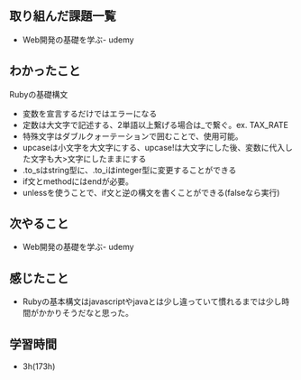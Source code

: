 ## 取り組んだ課題一覧
- Web開発の基礎を学ぶ- udemy
## わかったこと
Rubyの基礎構文  
- 変数を宣言するだけではエラーになる
- 定数は大文字で記述する、2単語以上繋げる場合は_で繋ぐ。ex. TAX_RATE
- 特殊文字はダブルクォーテーションで囲むことで、使用可能。
- upcaseは小文字を大文字にする、upcase!は大文字にした後、変数に代入した文字も大>文字にしたままにする
- .to_sはstring型に、.to_iはinteger型に変更することができる
- if文とmethodにはendが必要。
- unlessを使うことで、if文と逆の構文を書くことができる(falseなら実行)
## 次やること
- Web開発の基礎を学ぶ- udemy
## 感じたこと
- Rubyの基本構文はjavascriptやjavaとは少し違っていて慣れるまでは少し時間がかかりそうだなと思った。
## 学習時間
- 3h(173h)
